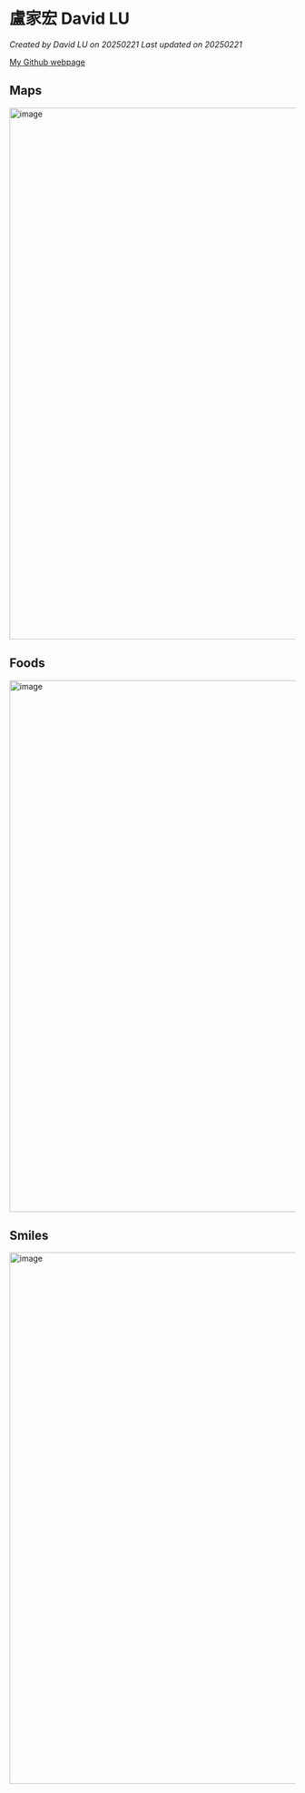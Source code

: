 # 盧家宏 David LU

*Created by David LU  on 20250221 Last updated on 20250221*

[My Github webpage](https://github.com/DavidLu1208)


## Maps
<img width="935" alt="image" src="https://github.com/user-attachments/assets/e74ede36-b8a8-48c5-9b84-cab66bd6de60" />





## Foods
<img width="935" alt="image" src="https://github.com/user-attachments/assets/71193d3b-0f08-496c-890d-eb2980196a7c" />




## Smiles
<img width="935" alt="image" src="https://github.com/user-attachments/assets/e3dfa84c-2f8d-4a6c-aeac-ab46559f87b1" />



